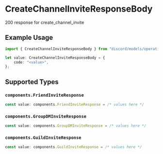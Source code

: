 # CreateChannelInviteResponseBody

200 response for create_channel_invite

## Example Usage

```typescript
import { CreateChannelInviteResponseBody } from "discord/models/operations";

let value: CreateChannelInviteResponseBody = {
    code: "<value>",
};
```

## Supported Types

### `components.FriendInviteResponse`

```typescript
const value: components.FriendInviteResponse = /* values here */
```

### `components.GroupDMInviteResponse`

```typescript
const value: components.GroupDMInviteResponse = /* values here */
```

### `components.GuildInviteResponse`

```typescript
const value: components.GuildInviteResponse = /* values here */
```

